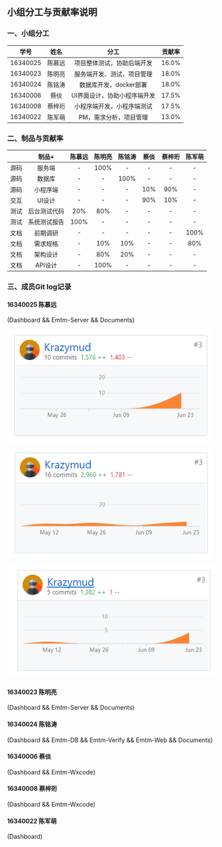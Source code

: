 ## 小组分工与贡献率说明



### 一、小组分工

|   学号   |  姓名  |             分工             | 贡献率 |
| :------: | :----: | :--------------------------: | :----: |
| 16340025 | 陈慕远 |  项目整体测试，协助后端开发  | 16.0%  |
| 16340023 | 陈明亮 |  服务端开发、测试，项目管理  | 18.0%  |
| 16340024 | 陈铭涛 |    数据库开发，docker部署    | 18.0%  |
| 16340006 |  蔡倓  | UI界面设计，协助小程序端开发 | 17.5%  |
| 16340008 | 蔡梓珩 |  小程序端开发，小程序端测试  | 17.5%  |
| 16340022 | 陈军萌 |    PM，需求分析，项目管理    | 13.0%  |



### 二、制品与贡献率

|      |    制品+     | 陈慕远 | 陈明亮 | 陈铭涛 | 蔡倓 | 蔡梓珩 | 陈军萌 |
| :--: | :----------: | :----: | :----: | :----: | :--: | :----: | :----: |
| 源码 |    服务端    |   -    |  100%  |   -    |  -   |   -    |   -    |
| 源码 |    数据库    |   -    |   -    |  100%  |  -   |   -    |   -    |
| 源码 |   小程序端   |   -    |   -    |   -    | 10%  |  90%   |   -    |
| 交互 |    UI设计    |   -    |   -    |   -    | 90%  |  10%   |   -    |
| 测试 | 后台测试代码 |  20%   |  80%   |   -    |  -   |   -    |   -    |
| 测试 | 系统测试报告 |  100%  |   -    |   -    |  -   |   -    |   -    |
| 文档 |   前期调研   |   -    |   -    |   -    |  -   |   -    |  100%  |
| 文档 |   需求规格   |   -    |  10%   |  10%   |  -   |   -    |  80%   |
| 文档 |   架构设计   |   -    |  80%   |  20%   |  -   |   -    |   -    |
| 文档 |   API设计    |   -    |  100%  |   -    |  -   |   -    |   -    |



### 三、成员Git log记录

#### 16340025 陈慕远

(Dashboard && Emtm-Server && Documents)

![img](imgs/git-logs/1.png)

![img](imgs/git-logs/2.png)

![img](imgs/git-logs/3.png)

#### 16340023 陈明亮

(Dashboard && Emtm-Server && Documents)





#### 16340024 陈铭涛

(Dashboard && Emtm-DB && Emtm-Verify && Emtm-Web && Documents)





#### 16340006 蔡倓

(Dashboard && Emtm-Wxcode)





#### 16340008 蔡梓珩

(Dashboard && Emtm-Wxcode)





#### 16340022 陈军萌

(Dashboard)